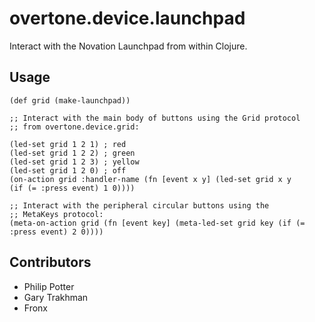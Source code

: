 # overtone.device.launchpad

Interact with the Novation Launchpad from within Clojure.

## Usage

    (def grid (make-launchpad))
    
    ;; Interact with the main body of buttons using the Grid protocol
    ;; from overtone.device.grid:
    
    (led-set grid 1 2 1) ; red
    (led-set grid 1 2 2) ; green
    (led-set grid 1 2 3) ; yellow
    (led-set grid 1 2 0) ; off
    (on-action grid :handler-name (fn [event x y] (led-set grid x y
    (if (= :press event) 1 0))))
    
    ;; Interact with the peripheral circular buttons using the
    ;; MetaKeys protocol:
    (meta-on-action grid (fn [event key] (meta-led-set grid key (if (= :press event) 2 0))))

## Contributors

* Philip Potter
* Gary Trakhman
* Fronx
